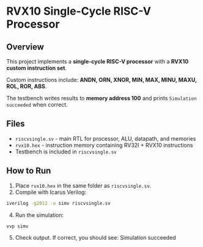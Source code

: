 # RVX10 Single-Cycle RISC-V Processor

## Overview
This project implements a **single-cycle RISC-V processor** with a **RVX10 custom instruction set**.  

Custom instructions include: **ANDN, ORN, XNOR, MIN, MAX, MINU, MAXU, ROL, ROR, ABS**.

The testbench writes results to **memory address 100** and prints `Simulation succeeded` when correct.

## Files
- `riscvsingle.sv` - main RTL for processor, ALU, datapath, and memories  
- `rvx10.hex` - instruction memory containing RV32I + RVX10 instructions  
- Testbench is included in `riscvsingle.sv`  

## How to Run
1. Place `rvx10.hex` in the same folder as `riscvsingle.sv`.  
2. Compile with Icarus Verilog:
```bash
iverilog -g2012 -o simv riscvsingle.sv
```


4. Run the simulation:
```bash
vvp simv
```

 5. Check output. If correct, you should see:
 Simulation succeeded
